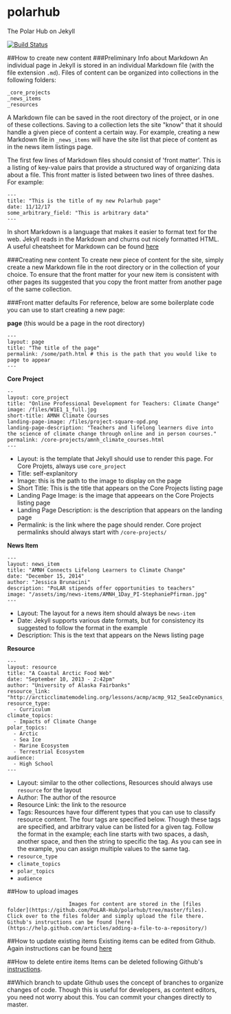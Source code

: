 # polarhub
The Polar Hub on Jekyll

[![Build Status](https://travis-ci.org/ccnmtl/polarhub.svg?branch=master)](https://travis-ci.org/ccnmtl/polarhub)

##How to create new content
###Preliminary Info about Markdown
An individual page in Jekyll is stored in an individual Markdown file (with the file extension `.md`).  Files of content can be organized into collections in the following folders:
```
_core_projects  
_news_items  
_resources  
```
A Markdown file can be saved in the root directory of the project, or in one of these collections. Saving to a collection lets the site "know" that it should handle a given piece of content a certain way.  For example, creating a new Markdown file in `_news_items` will have the site list that piece of content as in the news item listings page.

The first few lines of Markdown files should consist of 'front matter'.  This is a listing of key-value pairs that provide a structured way of organizing data about a file. This front matter is listed between two lines of three dashes. For example:

```
---
title: "This is the title of my new Polarhub page"
date: 11/12/17
some_arbitrary_field: "This is arbitrary data"
---
```

In short Markdown is a language that makes it easier to format text for the web.  Jekyll reads in the Markdown and churns out nicely formatted HTML.  A useful cheatsheet for Markdown can be found [here](https://github.com/adam-p/markdown-here/wiki/Markdown-Cheatsheet)

###Creating new content
To create new piece of content for the site, simply create a new Markdown file in the root directory or in the collection of your choice.  To ensure that the front matter for your new item is consistent with other pages its suggested that you copy the front matter from another page of the same collection.

###Front matter defaults
For reference, below are some boilerplate code you can use to start creating a new page:

__page__ (this would be a page in the root directory)

```
---
layout: page
title: "The title of the page"
permalink: /some/path.html # this is the path that you would like to page to appear
---
```

__Core Project__

```
--
layout: core_project                                                                                                                                                      title: "Online Professional Development for Teachers: Climate Change"
image: /files/W1E1_1_full.jpg
short-title: AMNH Climate Courses
landing-page-image: /files/project-square-opd.png
landing-page-description: "Teachers and lifelong learners dive into the science of climate change through online and in person courses."
permalink: /core-projects/amnh_climate_courses.html
---
```
* Layout: is the template that Jekyll should use to render this page. For Core Projets, always use `core_project`
* Title: self-explanitory
* Image: this is the path to the image to display on the page
* Short Title: This is the title that appears on the Core Projects listing page
* Landing Page Image: is the image that appeears on the Core Projects listing page
* Landing Page Description: is the description that appears on the landing page
* Permalink: is the link where the page should render.  Core project permalinks should always start with `/core-projects/`

__News Item__

```
---
layout: news_item
title: "AMNH Connects Lifelong Learners to Climate Change"
date: "December 15, 2014"
author: "Jessica Brunacini"
description: "PoLAR stipends offer opportunities to teachers"
image: "/assets/img/news-items/AMNH_1Day_PI-StephaniePfirman.jpg"
---
```

* Layout: The layout for a news item should always be `news-item`
* Date: Jekyll supports various date formats, but for consistency its suggested to follow the format in the example
* Description: This is the text that appears on the News listing page

__Resource__

```
---
layout: resource
title: "A Coastal Arctic Food Web"
date: "September 10, 2013 - 2:42pm"
author: "University of Alaska Fairbanks"
resource_link: "http://arcticclimatemodeling.org/lessons/acmp/acmp_912_SeaIceDynamics_ACoastalAr..."
resource_type:
  - Curriculum
climate_topics:
  - Impacts of Climate Change
polar_topics:
  - Arctic
  - Sea Ice
  - Marine Ecosystem
  - Terrestrial Ecosystem
audience:
  - High School
---
```

* Layout: similar to the other collections, Resources should always use `resource` for the layout
* Author: The author of the resource
* Resource Link: the link to the resource
* Tags: Resources have four different types that you can use to classify resource content. The four tags are specified below.  Though these tags are specified, and arbitrary value can be listed for a given tag. Follow the format in the example; each line starts with two spaces, a dash, another space, and then the string to specific the tag.  As you can see in the example, you can assign multiple values to the same tag.
* `resource_type`
* `climate_topics`
* `polar_topics`
* `audience`

                        
##How to upload images

                        Images for content are stored in the [files folder](https://github.com/PoLAR-Hub/polarhub/tree/master/files). Click over to the files folder and simply upload the file there. Github's instructions can be found [here](https://help.github.com/articles/adding-a-file-to-a-repository/)

##How to update existing items
Existing items can be edited from Github.  Again instructions can be found [here](https://help.github.com/articles/editing-files-in-your-repository/)

##How to delete entire items
Items can be deleted following Github's [instructions](https://github.com/blog/1545-deleting-files-on-github).

##Which branch to update
Github uses the concept of branches to organize changes of code.  Though this is useful for developers, as content editors, you need not worry about this.  You can commit your changes directly to master.
